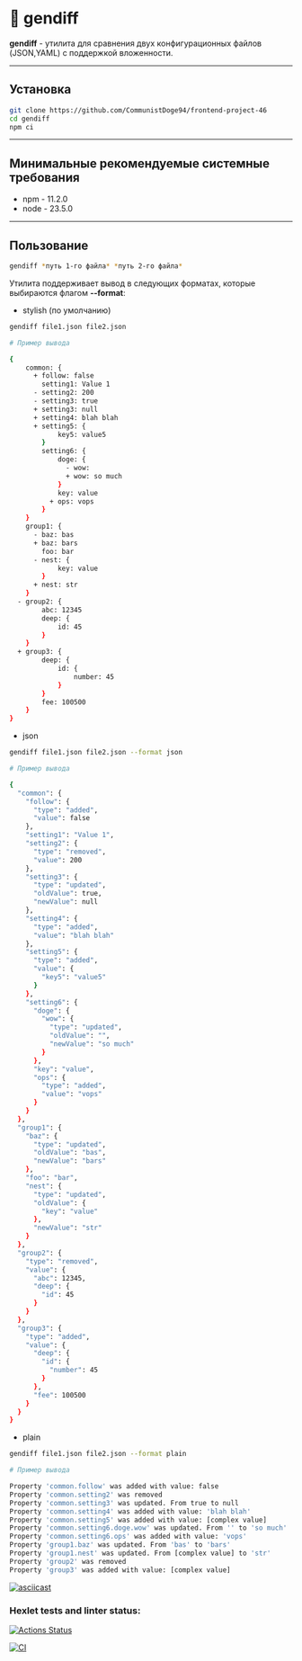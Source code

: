 
# 📂 gendiff

**gendiff** - утилита для сравнения двух конфигурационных файлов (JSON,YAML) с поддержкой вложенности.

---

## Установка

```bash
git clone https://github.com/CommunistDoge94/frontend-project-46
cd gendiff
npm ci
```

---

## Минимальные рекомендуемые системные требования

- npm - 11.2.0 
- node - 23.5.0

---

## Пользование

```bash
gendiff *путь 1-го файла* *путь 2-го файла*
```
Утилита поддерживает вывод в следующих форматах, которые выбираются флагом **--format**:

- stylish (по умолчанию)

```bash
gendiff file1.json file2.json

# Пример вывода

{
    common: {
      + follow: false
        setting1: Value 1
      - setting2: 200
      - setting3: true
      + setting3: null
      + setting4: blah blah
      + setting5: {
            key5: value5
        }
        setting6: {
            doge: {
              - wow:
              + wow: so much
            }
            key: value
          + ops: vops
        }
    }
    group1: {
      - baz: bas
      + baz: bars
        foo: bar
      - nest: {
            key: value
        }
      + nest: str
    }
  - group2: {
        abc: 12345
        deep: {
            id: 45
        }
    }
  + group3: {
        deep: {
            id: {
                number: 45
            }
        }
        fee: 100500
    }
}
```
- json

```bash
gendiff file1.json file2.json --format json

# Пример вывода

{
  "common": {
    "follow": {
      "type": "added",
      "value": false
    },
    "setting1": "Value 1",
    "setting2": {
      "type": "removed",
      "value": 200
    },
    "setting3": {
      "type": "updated",
      "oldValue": true,
      "newValue": null
    },
    "setting4": {
      "type": "added",
      "value": "blah blah"
    },
    "setting5": {
      "type": "added",
      "value": {
        "key5": "value5"
      }
    },
    "setting6": {
      "doge": {
        "wow": {
          "type": "updated",
          "oldValue": "",
          "newValue": "so much"
        }
      },
      "key": "value",
      "ops": {
        "type": "added",
        "value": "vops"
      }
    }
  },
  "group1": {
    "baz": {
      "type": "updated",
      "oldValue": "bas",
      "newValue": "bars"
    },
    "foo": "bar",
    "nest": {
      "type": "updated",
      "oldValue": {
        "key": "value"
      },
      "newValue": "str"
    }
  },
  "group2": {
    "type": "removed",
    "value": {
      "abc": 12345,
      "deep": {
        "id": 45
      }
    }
  },
  "group3": {
    "type": "added",
    "value": {
      "deep": {
        "id": {
          "number": 45
        }
      },
      "fee": 100500
    }
  }
}
```

- plain

```bash
gendiff file1.json file2.json --format plain

# Пример вывода

Property 'common.follow' was added with value: false
Property 'common.setting2' was removed
Property 'common.setting3' was updated. From true to null
Property 'common.setting4' was added with value: 'blah blah'
Property 'common.setting5' was added with value: [complex value]
Property 'common.setting6.doge.wow' was updated. From '' to 'so much'
Property 'common.setting6.ops' was added with value: 'vops'
Property 'group1.baz' was updated. From 'bas' to 'bars'
Property 'group1.nest' was updated. From [complex value] to 'str'
Property 'group2' was removed
Property 'group3' was added with value: [complex value]
```

[![asciicast](https://asciinema.org/a/PqckfWqDaJNSgftbWTQM8Bj9z.svg)](https://asciinema.org/a/PqckfWqDaJNSgftbWTQM8Bj9z)

### Hexlet tests and linter status:

[![Actions Status](https://github.com/CommunistDoge94/frontend-project-46/actions/workflows/hexlet-check.yml/badge.svg)](https://github.com/CommunistDoge94/frontend-project-46/actions)

[![CI](https://github.com/CommunistDoge94/frontend-project-46/actions/workflows/ci.yml/badge.svg)](https://github.com/CommunistDoge94/frontend-project-46/actions/workflows/ci.yml)
